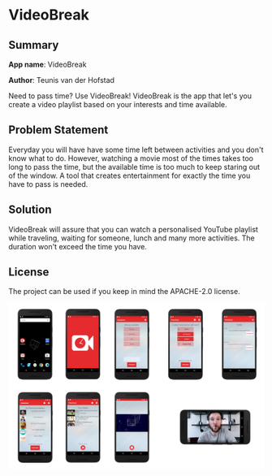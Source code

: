 # VideoBreak 

## Summary 
**App name**: VideoBreak

**Author**: Teunis van der Hofstad 

Need to pass time? Use VideoBreak! VideoBreak is the app that let's you create a video playlist based on your interests and time available. 

## Problem Statement 
Everyday you will have have some time left between activities and you don't know what to do. However, watching a movie most of the times takes too long to pass the time, but the available time is too much to keep staring out of the window. A tool that creates entertainment for exactly the time you have to pass is needed. 

## Solution 
VideoBreak will assure that you can watch a personalised YouTube playlist while traveling, waiting for someone, lunch and many more activities. The duration won't exceed the time you have. 

## License 
The project can be used if you keep in mind the APACHE-2.0 license. 

![Alt text](https://github.com/teunisvdh/ProjectApp/blob/master/doc/Screenoverview.jpg)

